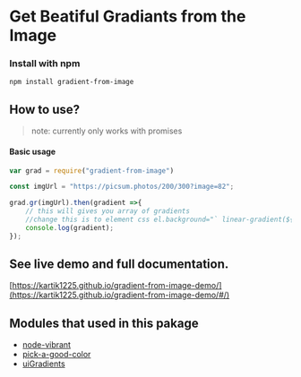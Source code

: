 # Get Beatiful Gradiants from the Image

### Install with npm


	npm install gradient-from-image

## How to use? 

> note: currently only works with promises

#### Basic usage
```javascript
var grad = require("gradient-from-image")

const imgUrl = "https://picsum.photos/200/300?image=82";

grad.gr(imgUrl).then(gradient =>{
	// this will gives you array of gradients
	//change this is to element css el.background="` linear-gradient(${gradient})`"
	console.log(gradient);
});
```

## See live demo and full documentation.
[https://kartik1225.github.io/gradient-from-image-demo/](https://kartik1225.github.io/gradient-from-image-demo/#/)


## Modules that used in this pakage

* [node-vibrant](https://github.com/akfish/node-vibrant)
* [pick-a-good-color](https://github.com/colorjs/pick-a-good-color)
* [uiGradients](https://github.com/Ghosh/uiGradients)